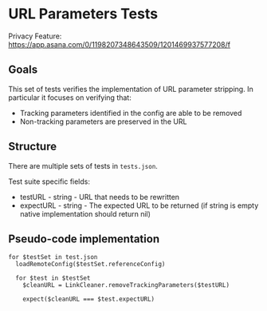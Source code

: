 # URL Parameters Tests

Privacy Feature: https://app.asana.com/0/1198207348643509/1201469937577208/f

## Goals

This set of tests verifies the implementation of URL parameter stripping. In particular it focuses on verifying that:

- Tracking parameters identified in the config are able to be removed
- Non-tracking parameters are preserved in the URL

## Structure

There are multiple sets of tests in `tests.json`.

Test suite specific fields:

- testURL - string - URL that needs to be rewritten
- expectURL - string - The expected URL to be returned (if string is empty native implementation should return nil)

## Pseudo-code implementation

```
for $testSet in test.json
  loadRemoteConfig($testSet.referenceConfig)

  for $test in $testSet
    $cleanURL = LinkCleaner.removeTrackingParameters($testURL)

    expect($cleanURL === $test.expectURL)
```
